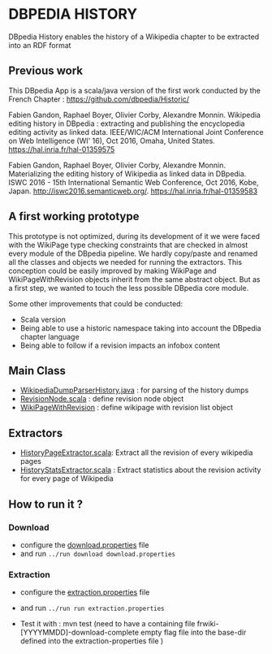 # DBPEDIA HISTORY

DBpedia History enables the history of a Wikipedia chapter to be extracted into an RDF format 


## Previous work

This DBpedia App is a scala/java version of the first work conducted by the French Chapter : https://github.com/dbpedia/Historic/ 

Fabien Gandon, Raphael Boyer, Olivier Corby, Alexandre Monnin. Wikipedia editing history in DBpedia : extracting and publishing the encyclopedia editing activity as linked data. IEEE/WIC/ACM International Joint Conference on Web Intelligence (WI' 16), Oct 2016, Omaha, United States. <hal-01359575>
https://hal.inria.fr/hal-01359575

Fabien Gandon, Raphael Boyer, Olivier Corby, Alexandre Monnin. Materializing the editing history of Wikipedia as linked data in DBpedia. ISWC 2016 - 15th International Semantic Web Conference, Oct 2016, Kobe, Japan. <http://iswc2016.semanticweb.org/>. <hal-01359583>
https://hal.inria.fr/hal-01359583

## A first working prototype

This prototype is not optimized, during its development of it we were faced with the WikiPage type checking constraints that are checked in almost every module of the DBpedia pipeline.
We hardly copy/paste and renamed all the classes and objects we needed for running the extractors.
This conception could be easily improved by making WikiPage and WikiPageWithRevision objects inherit from the same abstract object.
But as a first step, we wanted to touch the less possible DBpedia core module.

Some other improvements that could be conducted:
* Scala version
* Being able to use a historic namespace taking into account the DBpedia chapter language
* Being able to follow if a revision impacts an infobox content

## Main Class

* [WikipediaDumpParserHistory.java](src/main/java/org/dbpedia/extraction/sources/WikipediaDumpParserHistory.java) : for parsing of the history dumps
* [RevisionNode.scala](src/main/scala/org/dbpedia/extraction/wikiparser/RevisionNode.scala)  : define revision node object
* [WikiPageWithRevision](src/main/scala/org/dbpedia/extraction/wikiparser/WikiPageWithRevisions.scala) : define wikipage with revision list object 

## Extractors 

* [HistoryPageExtractor.scala](src/main/scala/org/dbpedia/extraction/mappings/HistoryPageExtractor.scala): Extract all the revision of every wikipedia pages
* [HistoryStatsExtractor.scala](src/main/scala/org/dbpedia/extraction/mappings/HistoryStatsExtractor.scala) : Extract statistics about the revision activity for every page of Wikipedia

## How to run it ? 

### Download 

* configure the [download.properties](download.properties) file 
* and run  ```../run download download.properties```

### Extraction

* configure the [extraction.properties](extraction.properties) file
* and run  ```../run run extraction.properties```

* Test it with : mvn test (need to have a containing file frwiki-[YYYYMMDD]-download-complete empty flag file into the base-dir defined into the extraction-properties file )